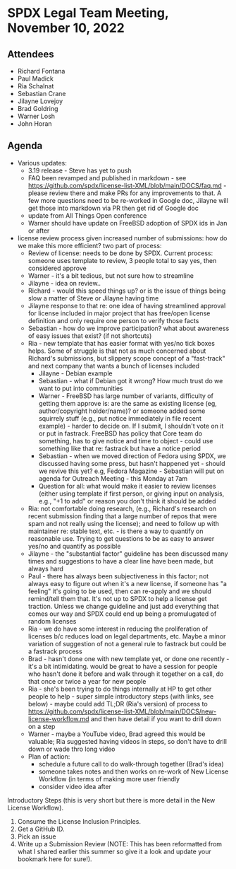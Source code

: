 # SPDX Legal Team Meeting, November 10, 2022

## Attendees
* Richard Fontana
* Paul Madick
* Ria Schalnat
* Sebastian Crane
* Jilayne Lovejoy
* Brad Goldring
* Warner Losh
* John Horan

## Agenda

* Various updates:
  * 3.19 release - Steve has yet to push
  * FAQ been revamped and published in markdown - see https://github.com/spdx/license-list-XML/blob/main/DOCS/faq.md - please review there and make PRs for any improvements to that. A few more questions need to be re-worked in Google doc, Jilayne will get those into markdown via PR then get rid of Google doc
  * update from All Things Open conference
  * Warner should have update on FreeBSD adoption of SPDX ids in Jan or after
* license review process given increased number of submissions: how do we make this more efficient? two part of process:
  * Review of license: needs to be done by SPDX. Current process: someone uses template to review, 3 people total to say yes, then considered approve
  * Warner - it's a bit tedious, but not sure how to streamline
  * Jilayne - idea on review..
  * Richard - would this speed things up? or is the issue of things being slow a matter of Steve or Jilayne having time
  * Jilayne response to that re: one idea of having streamlined approval for license included in major project that has free/open license definition and only require one person to verify those facts
  * Sebastian - how do we improve participation? what about awareness of easy issues that exist? (if not shortcuts)
  * Ria - new template that has easier format with yes/no tick boxes helps. Some of struggle is that not as much concerned about Richard's submissions, but slippery scope concept of a "fast-track" and next company that wants a bunch of licenses included
      * Jilayne - Debian example
      * Sebastian - what if Debian got it wrong? How much trust do we want to put into communities
      * Warner - FreeBSD has large number of variants, difficulty of getting them approve is: are the same as existing license (eg, author/copyright holder/name)? or someone added some squirrely stuff (e.g., put notice immediately in file recent example) - harder to decide on. If I submit, I shouldn't vote on it or put in fastrack. FreeBSD has policy that Core team do something, has to give notice and time to object - could use something like that re: fastrack but have a notice period
      * Sebastian - when we moved direction of Fedora using SPDX, we discussed having some press, but hasn't happened yet - should we revive this yet? e.g, Fedora Magazine - Sebastian will put on agenda for Outreach Meeting - this Monday at 7am
      * Question for all: what would make it easier to review licenses (either using template if first person, or giving input on analysis, e.g., "+1 to add" or reason you don't think it should be added
  * Ria: not comfortable doing research, (e.g., Richard's research on recent submission finding that a large number of repos that were spam and not really using the license); and need to follow up with maintainer re: stable text, etc. - is there a way to quantify on reasonable use. Trying to get questions to be as easy to answer yes/no and quantify as possible
  * Jilayne - the "substantial factor" guideline has been discussed many times and suggestions to have a clear line have been made, but always hard
  * Paul - there has always been subjectiveness in this factor; not always easy to figure out when it's a new license, if someone has "a feeling" it's going to be used, then can re-apply and we should remind/tell them that. It's not up to SPDX to help a license get traction. Unless we change guideline and just add everything that comes our way and SPDX could end up being a promulugated of random licenses
  * Ria - we do have some interest in reducing the proliferation of licenses b/c reduces load on legal departments, etc. Maybe a minor variation of suggestion of not a general rule to fastrack but could be a fastrack process
  * Brad - hasn't done one with new template yet, or done one recently - it's a bit intimidating. would be great to have a session for people who hasn't done it before and walk through it together on a call, do that once or twice a year for new people
  * Ria - she's been trying to do things internally at HP to get other people to help - super simple introductory steps (with links, see below) - maybe could add TL;DR (Ria's version) of process to https://github.com/spdx/license-list-XML/blob/main/DOCS/new-license-workflow.md and then have detail if you want to drill down on a step
  * Warner - maybe a YouTube video, Brad agreed this would be valuable; Ria suggested having videos in steps, so don't have to drill down or wade thro long video
  * Plan of action:
     * schedule a future call to do walk-through together (Brad's idea)
     * someone takes notes and then works on re-work of New License Workflow (in terms of making more user friendly
     * consider video idea after

Introductory Steps (this is very short but there is more detail in the New License Workflow).
1. Consume the License Inclusion Principles.
2. Get a GitHub ID.
3. Pick an issue
4. Write up a Submission Review (NOTE: This has been reformatted from what I shared earlier this summer so give it a look and update your bookmark here for sure!).
